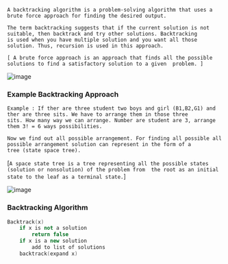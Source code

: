 ```
A backtracking algorithm is a problem-solving algorithm that uses a brute force approach for finding the desired output.

The term backtracking suggests that if the current solution is not suitable, then backtrack and try other solutions. Backtracking
is used when you have multiple solution and you want all those solution. Thus, recursion is used in this approach.
```
`[ A brute force approach is an approach that finds all the possible solutions to find a satisfactory solution to a given 
problem. ]`

![image](https://user-images.githubusercontent.com/59710234/174453147-8ccdda0d-497a-41c8-87f3-faf253aff1a4.png)

### Example Backtracking Approach
```
Example : If ther are three student two boys and girl (B1,B2,G1) and ther are three sits. We have to arrange them in those three 
sits. How many way we can arrange. Number are student are 3, arrange them 3! = 6 ways possibilities. 

Now we find out all possible arrangement. For finding all possible all possible arrangement solution can represent in the form of a
tree (state space tree).
```

[`A space state tree is a tree representing all the possible states (solution or nonsolution) of the problem from 
the root as an initial state to the leaf as a terminal state.`]

![image](https://user-images.githubusercontent.com/59710234/174454202-351d1a8a-5296-4c80-9898-25a515e408a7.png)

### Backtracking Algorithm
```c++
Backtrack(x)
    if x is not a solution
        return false
    if x is a new solution
        add to list of solutions
    backtrack(expand x)
```
